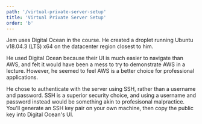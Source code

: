 ```yaml
---
path: '/virtual-private-server-setup'
title: 'Virtual Private Server Setup'
order: 'b'
---
```


Jem uses Digital Ocean in the course. He created a droplet running Ubuntu v18.04.3 (LTS) x64 on the datacenter region closest to him.

He used Digital Ocean because their UI is much easier to navigate than AWS, and felt it would have been a mess to try to demonstrate AWS in a lecture. However, he seemed to feel AWS is a better choice for professional applications.

He chose to authenticate with the server using SSH, rather than a username and password. SSH is a superior security choice, and using a username and password instead would be something akin to profesisonal malpractice. You'll generate an SSH key pair on your own machine, then copy the public key into Digital Ocean's UI.
